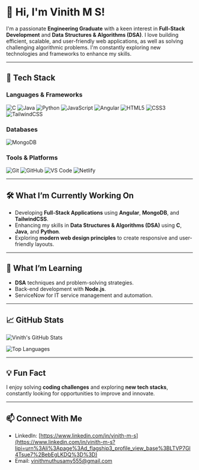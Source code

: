 # 👋 Hi, I'm Vinith M S!

I'm a passionate **Engineering Graduate** with a keen interest in **Full-Stack Development** and **Data Structures & Algorithms (DSA)**. I love building efficient, scalable, and user-friendly web applications, as well as solving challenging algorithmic problems. I'm constantly exploring new technologies and frameworks to enhance my skills.

---

## 🚀 **Tech Stack**

### **Languages & Frameworks**
![C](https://img.shields.io/badge/-C-A8B9CC?style=for-the-badge&logo=c&logoColor=white)
![Java](https://img.shields.io/badge/-Java-007396?style=for-the-badge&logo=java&logoColor=white)
![Python](https://img.shields.io/badge/-Python-3776AB?style=for-the-badge&logo=python&logoColor=white)
![JavaScript](https://img.shields.io/badge/-JavaScript-F7DF1E?style=for-the-badge&logo=javascript&logoColor=black)
![Angular](https://img.shields.io/badge/-Angular-DD0031?style=for-the-badge&logo=angular&logoColor=white)
![HTML5](https://img.shields.io/badge/-HTML5-E34F26?style=for-the-badge&logo=html5&logoColor=white)
![CSS3](https://img.shields.io/badge/-CSS3-1572B6?style=for-the-badge&logo=css3&logoColor=white)
![TailwindCSS](https://img.shields.io/badge/-TailwindCSS-38B2AC?style=for-the-badge&logo=tailwind-css&logoColor=white)


### **Databases**
![MongoDB](https://img.shields.io/badge/-MongoDB-47A248?style=for-the-badge&logo=mongodb&logoColor=white)

### **Tools & Platforms**
![Git](https://img.shields.io/badge/-Git-F05032?style=for-the-badge&logo=git&logoColor=white)
![GitHub](https://img.shields.io/badge/-GitHub-181717?style=for-the-badge&logo=github&logoColor=white)
![VS Code](https://img.shields.io/badge/-VS%20Code-007ACC?style=for-the-badge&logo=visual-studio-code&logoColor=white)
![Netlify](https://img.shields.io/badge/-Netlify-00C7B7?style=for-the-badge&logo=netlify&logoColor=white)

---

## 🛠️ **What I’m Currently Working On**
- Developing **Full-Stack Applications** using **Angular**, **MongoDB**, and **TailwindCSS**.
- Enhancing my skills in **Data Structures & Algorithms (DSA)** using **C**, **Java**, and **Python**.
- Exploring **modern web design principles** to create responsive and user-friendly layouts.

---

## 🌱 **What I’m Learning**
- **DSA** techniques and problem-solving strategies.
- Back-end development with **Node.js**.
- ServiceNow for IT service management and automation.

---

## 📈 **GitHub Stats**
![Vinith's GitHub Stats](https://github-readme-stats.vercel.app/api?username=vinith555&show_icons=true&theme=radical)

![Top Languages](https://github-readme-stats.vercel.app/api/top-langs/?username=vinith555&layout=compact&theme=radical)

---

## 💡 **Fun Fact**
I enjoy solving **coding challenges** and exploring **new tech stacks**, constantly looking for opportunities to improve and innovate.

---

## 📫 **Connect With Me**
- LinkedIn: [https://www.linkedin.com/in/vinith-m-s](https://www.linkedin.com/in/vinith-m-s?lipi=urn%3Ali%3Apage%3Ad_flagship3_profile_view_base%3BLTVP7Gl4Tsue7%2BebEgLKDQ%3D%3D)
- Email: vinithmuthusamy555@gmail.com
